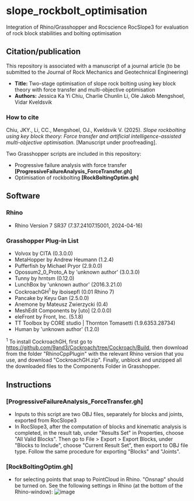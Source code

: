 # slope_rockbolt_optimisation
Integration of Rhino/Grasshopper and Rocscience RocSlope3 for evaluation of rock block stabilities and bolting optimisation

## Citation/publication
This repository is associated with a manuscript of a journal article (to be submitted to the Journal of Rock Mechanics and Geotechnical Engineering)
- **Title:** Two-stage optimisation of slope rock bolting using key block theory with force transfer and multi-objective optimisation 
- **Authors:** Jessica Ka Yi Chiu, Charlie Chunlin Li, Ole Jakob Mengshoel, Vidar Kveldsvik

### How to cite
Chiu, JKY., Li, CC., Mengshoel, OJ., Kveldsvik V. (2025). *Slope rockbolting using key block theory: Force transfer and artificial intelligence-assisted multi-objective optimisation.* [Manuscript under proofreading].

Two Grasshopper scripts are included in this repository:
- Progressive failure analysis with force transfer **[ProgressiveFailureAnalysis_ForceTransfer.gh]**
- Optimisation of rockbolting **[RockBoltingOptim.gh]**


## Software
### Rhino
- Rhino Version 7 SR37 (7.37.24107.15001, 2024-04-16)


### Grasshopper Plug-in List
- Volvox                         by CITA (0.3.0.0)
- MetaHopper                     by Andrew Heumann (1.2.4)
- Pufferfish                     by Michael Pryor (2.9.0.0)
- Opossum2_0_Proto_A             by 'unknown author' (3.0.3.0)
- Tunny                          by hrntsm (0.12.0)
- LunchBox                       by 'unknown author' (2016.3.21.0)
- CockroachGH<sup>1</sup>        by iboisepfl  (0.01 Rhino 7) 
- Pancake                        by Keyu Gan (2.5.0.0)
- Anemone                        by Mateusz Zwierzycki (0.4)
- MeshEdit Components            by [uto] (2.0.0.0)
- eleFront                       by Front, Inc. (5.1.8)
- TT Toolbox                     by CORE studio | Thornton Tomasetti (1.9.6353.28734)
- Human                          by 'unknown author' (1.2.0)

<sup>1</sup> To install CockroachGH, first go to https://github.com/9and3/Cockroach/tree/Cockroach/Build, then download from the folder "RhinoCppPlugin" with the relevant Rhino version that you use, and download "CockroachGH.zip". Finally, unblock and unzipped all the downloaded files to the Components Folder in Grasshopper.


## Instructions
### [ProgressiveFailureAnalysis_ForceTransfer.gh]
- Inputs to this script are two OBJ files, separately for blocks and joints, exported from RocSlope3
- In RocSlope3, after the computation of blocks and kinematic analysis is completed, in the result tab, under "Results Set" in Properties, choose "All Valid Blocks". Then go to File > Export > Export Blocks, under "Blocks to Include", choose "Current Result Set", then export to OBJ file type. Follow the same procedure for exporting "Blocks" and "Joints".


### [RockBoltingOptim.gh]
- for selecting points that snap to PointCloud in Rhino. "Onsnap" should be turned on. See the following settings in Rhino (at the bottom of the Rhino-window):
![image](https://github.com/norwegian-geotechnical-institute/slope_rockbolt_optimisation/assets/74724769/bd528fdc-39b2-40a5-8694-d9a3464a53c4)
